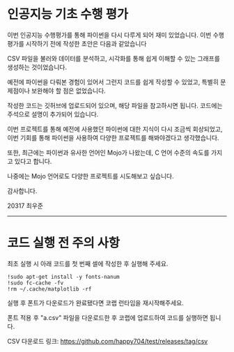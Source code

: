 # 인공지능 기초 수행 평가 
이번 인공지능 수행평가를 통해 파이썬을 다시 다루게 되어 재미 있었습니다. 이번 수행평가를 시작하기 전에 작성한 초안은 다음과 같았습니다

CSV 파일을 불러와 데이터를 분석하고, 시각화를 통해 쉽게 이해할 수 있는 그래프를 생성하는 것이었습니다.

예전에 파이썬을 다뤄본 경험이 있어서 그런지 코드를 쉽게 작성할 수 있었고, 특별히 문제점이나 보완해야 할 점은 없었습니다.

작성한 코드는 깃허브에 업로드되어 있으며, 해당 파일을 참고하시면 됩니다. 코드에는 주석으로 설명이 추가되어 있습니다.

이번 프로젝트를 통해 예전에 사용했던 파이썬에 대한 지식이 다시 조금씩 회상되었고, 이번 기회를 통해 파이썬을 사용하여 다양한 프로젝트를 해봐야겠다고 생각했습니다.

또한, 최근에는 파이썬과 유사한 언어인 Mojo가 나왔는데, C 언어 수준의 속도를 가지고 있다고 합니다.

나중에는 Mojo 언어로도 다양한 프로젝트를 시도해보고 싶습니다.

감사합니다.

20317 최우준 

------------------------------------------------------------------------------------------------------------------------------------------
# 코드 실행 전 주의 사항
최초 실행 시 아래 코드를 첫 번째 셀에 작성한 후 실행해 주세요.

```
!sudo apt-get install -y fonts-nanum
!sudo fc-cache -fv
!rm ~/.cache/matplotlib -rf
```
실행 후 폰트가 다운로드가 완료됐다면 코랩 런타임을 재시작해주세요.

폰트 적용 후 "a.csv" 파일을 다운로드한 후 코랩에 업로드하여 코드를 실행하면 됩니다.

CSV 다운로드 링크: https://github.com/happy704/test/releases/tag/csv
